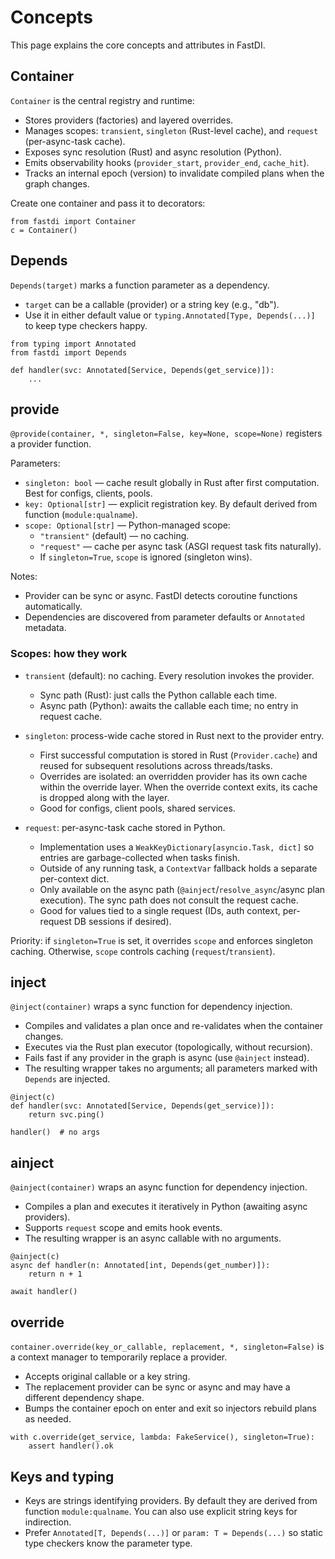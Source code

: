 # Concepts

This page explains the core concepts and attributes in FastDI.

## Container

`Container` is the central registry and runtime:
- Stores providers (factories) and layered overrides.
- Manages scopes: `transient`, `singleton` (Rust-level cache), and `request` (per-async-task cache).
- Exposes sync resolution (Rust) and async resolution (Python).
- Emits observability hooks (`provider_start`, `provider_end`, `cache_hit`).
- Tracks an internal epoch (version) to invalidate compiled plans when the graph changes.

Create one container and pass it to decorators:

```
from fastdi import Container
c = Container()
```

## Depends

`Depends(target)` marks a function parameter as a dependency.
- `target` can be a callable (provider) or a string key (e.g., "db").
- Use it in either default value or `typing.Annotated[Type, Depends(...)]` to keep type checkers happy.

```
from typing import Annotated
from fastdi import Depends

def handler(svc: Annotated[Service, Depends(get_service)]):
    ...
```

## provide

`@provide(container, *, singleton=False, key=None, scope=None)` registers a provider function.

Parameters:
- `singleton: bool` — cache result globally in Rust after first computation. Best for configs, clients, pools.
- `key: Optional[str]` — explicit registration key. By default derived from function (`module:qualname`).
- `scope: Optional[str]` — Python-managed scope:
  - `"transient"` (default) — no caching.
  - `"request"` — cache per async task (ASGI request task fits naturally).
  - If `singleton=True`, `scope` is ignored (singleton wins).

Notes:
- Provider can be sync or async. FastDI detects coroutine functions automatically.
- Dependencies are discovered from parameter defaults or `Annotated` metadata.

### Scopes: how they work

- `transient` (default): no caching. Every resolution invokes the provider.
  - Sync path (Rust): just calls the Python callable each time.
  - Async path (Python): awaits the callable each time; no entry in request cache.

- `singleton`: process-wide cache stored in Rust next to the provider entry.
  - First successful computation is stored in Rust (`Provider.cache`) and reused for subsequent resolutions across threads/tasks.
  - Overrides are isolated: an overridden provider has its own cache within the override layer. When the override context exits, its cache is dropped along with the layer.
  - Good for configs, client pools, shared services.

- `request`: per-async-task cache stored in Python.
  - Implementation uses a `WeakKeyDictionary[asyncio.Task, dict]` so entries are garbage-collected when tasks finish.
  - Outside of any running task, a `ContextVar` fallback holds a separate per-context dict.
  - Only available on the async path (`@ainject`/`resolve_async`/async plan execution). The sync path does not consult the request cache.
  - Good for values tied to a single request (IDs, auth context, per-request DB sessions if desired).

Priority: if `singleton=True` is set, it overrides `scope` and enforces singleton caching. Otherwise, `scope` controls caching (`request`/`transient`).

## inject

`@inject(container)` wraps a sync function for dependency injection.
- Compiles and validates a plan once and re-validates when the container changes.
- Executes via the Rust plan executor (topologically, without recursion).
- Fails fast if any provider in the graph is async (use `@ainject` instead).
- The resulting wrapper takes no arguments; all parameters marked with `Depends` are injected.

```
@inject(c)
def handler(svc: Annotated[Service, Depends(get_service)]):
    return svc.ping()

handler()  # no args
```

## ainject

`@ainject(container)` wraps an async function for dependency injection.
- Compiles a plan and executes it iteratively in Python (awaiting async providers).
- Supports `request` scope and emits hook events.
- The resulting wrapper is an async callable with no arguments.

```
@ainject(c)
async def handler(n: Annotated[int, Depends(get_number)]):
    return n + 1

await handler()
```

## override

`container.override(key_or_callable, replacement, *, singleton=False)` is a context manager to temporarily replace a provider.
- Accepts original callable or a key string.
- The replacement provider can be sync or async and may have a different dependency shape.
- Bumps the container epoch on enter and exit so injectors rebuild plans as needed.

```
with c.override(get_service, lambda: FakeService(), singleton=True):
    assert handler().ok
```

## Keys and typing

- Keys are strings identifying providers. By default they are derived from function `module:qualname`. You can also use explicit string keys for indirection.
- Prefer `Annotated[T, Depends(...)]` or `param: T = Depends(...)` so static type checkers know the parameter type.

